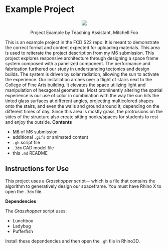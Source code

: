 # Example Project

<p align="center">
    <img src="https://user-images.githubusercontent.com/23065167/163903918-9d8c0cf8-3e32-4224-be9a-24e77a0e0f5f.png" />
    <p align="center">Project Example by Teaching Assistant, Mitchell Foo</p>
</p>

This is an example project in the FCD S22 repo. It is meant to demonstrate the correct format and content expected for uploading materials. This area is used to reiterate the project description from my M6 submission. This project explores responsive architecture through designing a space frame system composed with a panelized
component. The performance and fabrication furthered our study in understanding tectonics and design builds. The system is driven by solar radiation, allowing the sun to activate the experience. Our installation arches over a flight of stairs next to the College of Fine Arts building. It elevates the space utilizing light and manipulation of hexagonal geometries. Most prominently altering the spatial experience is our use of color in combination with the way the sun hits the tinted glass
surfaces at different angles, projecting multicolored shapes onto the stairs, and even the walls and ground around it; depending on the different times of day. Since this area is mostly grass, the protrusions on the sides of the structure also create sitting nooks/spaces for students to rest and enjoy the outside.
**Contents**

- [M6](file:///C:/Users/ashle/Downloads/m6_ashleyadrienne-1.pdf) of M6 submission
- additional `.gifs` or animated content
- `.gh` script file
- `.3dm` CAD model file
- this `.md` README

## Instructions for Use

This project uses a _Grasshopper_ script&mdash; which is a file that contains the algorithm to generatively design our spaceframe. You must have Rhino X to open the `.3dm` file.

**Dependencies**

The _Grasshopper_ script uses:
  - Lunchbox
  - Ladybug
  - Pufferfish

Install these dependencies and then open the `.gh` file in Rhino3D.

